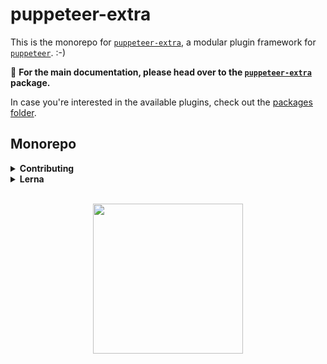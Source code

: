 # puppeteer-extra

This is the monorepo for [`puppeteer-extra`](./packages/puppeteer-extra), a modular plugin framework for [`puppeteer`](https://github.com/GoogleChrome/puppeteer). :-)

🌟 **For the main documentation, please head over to the [`puppeteer-extra`](./packages/puppeteer-extra) package.**

In case you're interested in the available plugins, check out the [packages folder](./packages/).

## Monorepo

<details>
 <summary><strong>Contributing</strong></summary>

### Contributing

PRs and new plugins are welcome! The plugin API for `puppeteer-extra` is clean and fun to use. Have a look the [`PuppeteerExtraPlugin`](./packages/puppeteer-extra-plugin) base class documentation to get going and check out the [existing plugins](./packages/) (minimal example is the [anonymize-ua](./packages/puppeteer-extra-plugin-anonymize-ua/index.js) plugin) for reference.

We use a [monorepo](https://github.com/berstend/puppeteer-extra) powered by [Lerna](https://github.com/lerna/lerna#--use-workspaces) (and yarn workspaces), [ava](https://github.com/avajs/ava) for testing, the [standard](https://standardjs.com/) style for linting and [JSDoc](http://usejsdoc.org/about-getting-started.html) heavily to auto-generate markdown [documentation](https://github.com/documentationjs/documentation) based on code. :-)

</details>

<details>
 <summary><strong>Lerna</strong></summary>

### Lerna

This monorepo is powered by [Lerna](https://github.com/lerna/lerna) and yarn workspaces.

#### Initial setup

```bash
# Install deps
yarn

# Bootstrap the packages in the current Lerna repo.
# Installs all of their dependencies and links any cross-dependencies.
yarn bootstrap

# Build all TypeScript sources
yarn build
```

#### Development flow

```bash
# Install debug in all packages
yarn lerna add debug

# Install fs-extra to puppeteer-extra-plugin-user-data-dir
yarn lerna add fs-extra --scope=puppeteer-extra-plugin-user-data-dir

# Remove dependency
# https://github.com/lerna/lerna/issues/833
yarn lerna exec --concurrency 1 'yarn remove fs-extra; echo 0'

# Run test in all packages
yarn test

# Update JSDoc based documentation in markdown files
yarn docs

# Upgrade project wide deps like puppeteer
# (We keep the devDependency version blurry)
rm -rf node_modules
rm -rf yarn.lock
yarn
yarn lerna bootstrap

# Update deps within packages (interactive)
yarn lernaupdate

# If in doubt :-(
yarn lerna exec "rm -f yarn.lock; rm -rf node_modules; echo 0"
rm -f yarn.lock &&  rm -rf node_modules && yarn cache clean

# Run tests of specific package
cd packages/puppeteer-extra-plugin-stealth
yarn test

# Run tests of specific stealth evasion
cd packages/puppeteer-extra-plugin-stealth
yarn ava -v ./evasions/user-agent-override/index.test.js

# Test a local monorepo package in an outside folder as it would've been installed from the registry
# Change PACKAGE_DIR to the path of this monorepo and PACKAGE to the package you wish to install
PACKAGE=puppeteer-extra PACKAGE_DIR=/Users/foo/puppeteer-extra/packages && yarn remove $(echo $PACKAGE); true && rm -f $(pwd)/$(echo $PACKAGE)-latest.tgz && yarn --cwd $(echo $PACKAGE_DIR)/$(echo $PACKAGE) pack --filename $(pwd)/$(echo $PACKAGE)-latest.tgz && YARN_CACHE_FOLDER=/tmp/yarn yarn add file:$(pwd)/$(echo $PACKAGE)-latest.tgz && rm -rf /tmp/yarn
```

#### Publishing

```bash
# make sure you're signed into npm before publishing
# yarn publishing is broken so lerna uses npm
npm whoami

# ensure everything is up2date and peachy
yarn
yarn bootstrap
yarn lerna link
yarn build
yarn test

# Phew, let's publish these packages!
# - Will publish all changed packages
# - Will ask for new pkg version per package
# - Will updated inter-package dependency versions automatically
yarn lerna publish

# Fix new dependency version symlinks
yarn bootstrap && yarn lerna link
```

</details>

<br>
<p align="center">
  <img src="https://i.imgur.com/EuqiF5F.png"  height="240"  />
</p>
